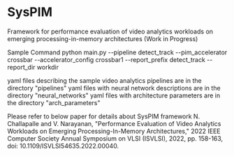 # SysPIM
Framework for performance evaluation of video analytics workloads on emerging processing-in-memory architectures (Work in Progress)

Sample Command
python main.py --pipeline detect_track --pim_accelerator crossbar --accelerator_config crossbar1 --report_prefix detect_track --report_dir workdir


yaml files describing the sample video analytics pipelines are in the directory "pipelines"
yaml files with neural network descriptions are in the directory "neural_networks"
yaml files with architecture parameters are in the directory "arch_parameters"

Please refer to below paper for details about SysPIM framework
N. Challapalle and V. Narayanan, "Performance Evaluation of Video Analytics Workloads on Emerging Processing-In-Memory Architectures," 2022 IEEE Computer Society Annual Symposium on VLSI (ISVLSI), 2022, pp. 158-163, doi: 10.1109/ISVLSI54635.2022.00040.
